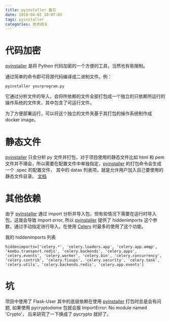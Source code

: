 ```yaml
---
title: pyinstaller 备忘
date: 2018-04-02 10:07:03
tags: pyinstaller
categories: 技术相关
---
```


# 代码加密

[pyinstaller] 是将 Python 代码加密的一个方便的工具，当然也有些限制。

通过简单的命令即可将源代码编译成二进制文件。例：

	pyinstaller yourprogram.py

它通过分析文件的导入，会将所依赖的文件全部打包成一个独立的只依赖所运行的操作系统的文件夹，其中包含了可运行文件。

为了方便部署运行，可以将这个独立的文件夹基于其打包的操作系统制作成 docker image。

<!-- more -->

# 静态文件

[pyinstaller] 只会分析 py 文件并打包，对于项目使用的静态文件比如 html 和 pem 文件并不理会，所以需要在配置文件中单独指定，[pyinstaller] 的打包命令会生成一个 .spec 的配置文件， 其中的 datas 列表项，就是允许用户加入自己要使用的静态文件目录。
[文档](https://pyinstaller.readthedocs.io/en/stable/spec-files.html#adding-data-files)

# 其他依赖

由于 [pyinstaller] 通过 import 分析并导入包，但有些情况下需要在运行时导入包，这就会导致 import error, 所以 [pyinstaller] 提供了 hiddenimports 这个参数，通过手动指定进行导入。在使用 [Celery](http://www.celeryproject.org/) 时最多的使用了这个功能。

我的 hiddenimports 列表

```
hiddenimports=['celery.*', 'celery.loaders.app', 'celery.app.amqp', 'kombu.transport.redis', 'celery.backends', 'celery.apps', 'celery.events', 'celery.worker', 'celery.bin', 'celery.concurrency', 'celery.contrib', 'celery.fixups', 'celery.security', 'celery.task', 'celery.utils', 'celery.backends.redis', 'celery.app.events']

```

# 坑

项目中使用了 Flask-User 其中的底层依赖在使用 [pyinstaller] 打包时总是会有问题, 如果使用 pycryptodome 包就会报 ImportError: No module named 'Crypto'， 后来研究了一下换成了 pycrypto 就好了。


[pyinstaller]: https://www.pyinstaller.org/
